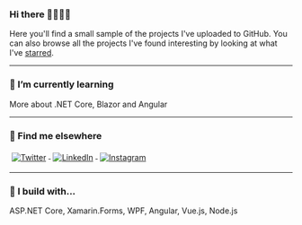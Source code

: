### Hi there 🎉🎈🎉🎈

Here you'll find a small sample of the projects I've uploaded to GitHub. You can also browse all the projects I've found interesting by looking at what I've [starred](https://github.com/edinSahbaz?tab=stars). 

---
### 🌱 I’m currently learning
More about .NET Core, Blazor and Angular


---
### 📢 Find me elsewhere
<a href="https://twitter.com/EdinSahbaz">
    <img src="https://raw.githubusercontent.com/MikeCodesDotNET/MikeCodesDotNET/a8abbf37441f3253f74ea255a47f289208d7568c/Resources/twitter.svg" alt="Twitter" style="vertical-align:top; margin:4px">
  </a>  

  <a href="https://www.linkedin.com/in/edin-%C5%A1ahbaz-b10238192/">
    <img src="https://raw.githubusercontent.com/MikeCodesDotNET/MikeCodesDotNET/a8abbf37441f3253f74ea255a47f289208d7568c/Resources/linkedIn.svg" alt="LinkedIn" style="vertical-align:top; margin:4px">
  </a>

  <a href="https://www.instagram.com/edin.sahbaz/">
    <img src="https://raw.githubusercontent.com/MikeCodesDotNET/MikeCodesDotNET/a8abbf37441f3253f74ea255a47f289208d7568c/Resources/instagram.svg" alt="Instagram" style="vertical-align:top; margin:4px">
  </a>
  
<hr>

### 🚧 I build with...
ASP.NET Core, Xamarin.Forms, WPF, Angular, Vue.js, Node.js

</p>

